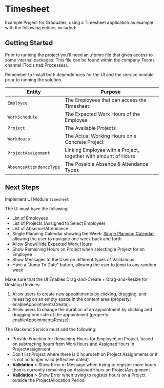 # Timesheet

Example Project for Graduates, using a Timesheet application as example with the following entities included:

## Getting Started

Prior to running the project you'll need an .npmrc file that gives access to some internal packages.
This file can be found within the company Teams channel (Tools nad Processes).

Remember to install both dependencies for the UI and the service module prior to running the solution.

Entity | Purpose
---------|----------
`Employee` | The Employees that can access the Timesheet
`WorkSchedule` | The Expected Work Hours of the Employee
`Project` | The Available Projects
`WorkHours` | The Actual Working Hours on a Concrete Project
`ProjectAssignment` | Linking Employee with a Project, together with amount of Hours
`AbsenceAttendanceType` | The Possible Absence & Attendance Types

## Next Steps

Implement UI Module `timesheet`

The UI must have the following:

- List of Employees
- List of Projects (Assigned to Select Employee)
- List of Absence/Attendance
- Single Planning Calendar showing the Week: [Single Planning Calendar](https://experience.sap.com/fiori-design-web/single-planning-calendar/), allowing the user to navigate one week back and forth
- Allow Show/Hide Expected Work Hours
- Show Remaining Hours on Project when selecting a Project for an Employee
- Show Messages to the User on different types of Validations
- Have a "Jump To Date" button, allowing the user to jump to any random week

Make sure that the UI Enables Drag-and-Create + Drag-and-Resize for Desktop Devices:

1. Allow users to create new appointments by clicking, dragging, and releasing on an empty space in the content area (property: enableAppointmentsCreate).
2. Allow users to change the duration of an appointment by clicking and dragging one side of the appointment (property: enableAppointmentsResize).

The Backend Service must add the following:

- Provide _Function_ for Remaining Hours for Employee on Project, based on subtracting hours from WorkHours and AssignedHours in ProjectAssignment
- Don't list Project where there is 0 hours left on Project Assignments or it is not no longer valid (effective dated)
- **Validation** > Show Error in Message when trying to register more hours than is currently remaining on AssignedHours on
ProjectAssignment
- **Validation** > Show Error when trying to register hours on a Project outside the ProjectAllocation Period
